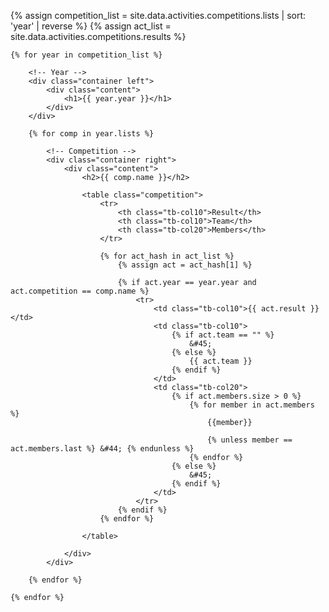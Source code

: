 ---
---

{% assign competition_list = site.data.activities.competitions.lists | sort: 'year' | reverse %}
{% assign act_list = site.data.activities.competitions.results %}

<div class="timeline disable" id="competition">

	{% for year in competition_list %}

		<!-- Year -->
		<div class="container left">
			<div class="content">
				<h1>{{ year.year }}</h1>
			</div>
		</div>

		{% for comp in year.lists %}

			<!-- Competition -->
			<div class="container right">
				<div class="content">
					<h2>{{ comp.name }}</h2>

					<table class="competition">
						<tr>
							<th class="tb-col10">Result</th>
							<th class="tb-col10">Team</th>
							<th class="tb-col20">Members</th>
						</tr>
				
						{% for act_hash in act_list %}
							{% assign act = act_hash[1] %}
				
							{% if act.year == year.year and act.competition == comp.name %}
								<tr>
									<td class="tb-col10">{{ act.result }}</td>
									<td class="tb-col10">
										{% if act.team == "" %}
											&#45;
										{% else %}
											{{ act.team }}
										{% endif %}
									</td>
									<td class="tb-col20">
										{% if act.members.size > 0 %}
											{% for member in act.members %}
												{{member}}
				
												{% unless member == act.members.last %} &#44; {% endunless %}
											{% endfor %}
										{% else %}
											&#45;
										{% endif %}
									</td>
								</tr>
							{% endif %}
						{% endfor %}
					
					</table>
				
				</div>
			</div>

		{% endfor %}

	{% endfor %}
</div>